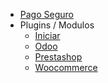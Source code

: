 <!-- _sidebar.md -->

- [Pago Seguro](/)
- Plugins / Modulos
  - [Iniciar](plugins/start.md)
  - [Odoo](plugins/odoo.md)
  - [Prestashop](plugins/prestashop.md)
  - [Woocommerce](plugins/woocommerce.md)

